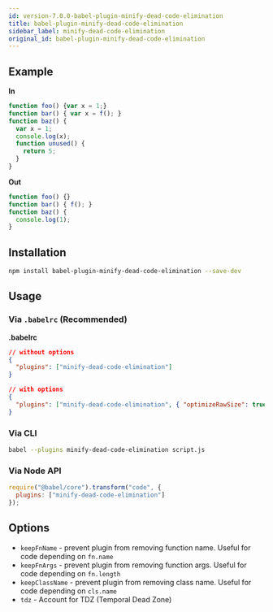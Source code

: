 ```yaml
---
id: version-7.0.0-babel-plugin-minify-dead-code-elimination
title: babel-plugin-minify-dead-code-elimination
sidebar_label: minify-dead-code-elimination
original_id: babel-plugin-minify-dead-code-elimination
---
```


## Example

**In**

```javascript
function foo() {var x = 1;}
function bar() { var x = f(); }
function baz() {
  var x = 1;
  console.log(x);
  function unused() {
    return 5;
  }
}
```

**Out**

```javascript
function foo() {}
function bar() { f(); }
function baz() {
  console.log(1);
}
```

## Installation

```sh
npm install babel-plugin-minify-dead-code-elimination --save-dev
```

## Usage

### Via `.babelrc` (Recommended)

**.babelrc**

```json
// without options
{
  "plugins": ["minify-dead-code-elimination"]
}

// with options
{
  "plugins": ["minify-dead-code-elimination", { "optimizeRawSize": true }]
}
```

### Via CLI

```sh
babel --plugins minify-dead-code-elimination script.js
```

### Via Node API

```javascript
require("@babel/core").transform("code", {
  plugins: ["minify-dead-code-elimination"]
});
```

## Options

+ `keepFnName` - prevent plugin from removing function name. Useful for code depending on `fn.name`
+ `keepFnArgs` - prevent plugin from removing function args. Useful for code depending on `fn.length`
+ `keepClassName` - prevent plugin from removing class name. Useful for code depending on `cls.name`
+ `tdz` - Account for TDZ (Temporal Dead Zone)

